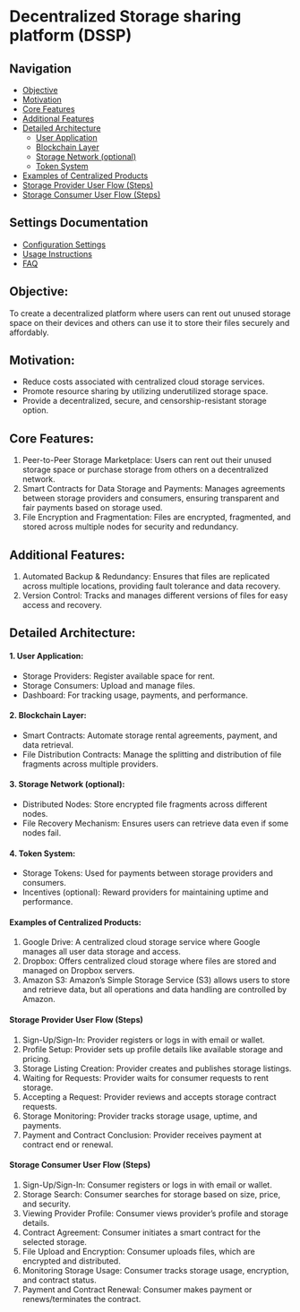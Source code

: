 # Decentralized Storage sharing platform (DSSP)

## Navigation

- [Objective](#objective)
- [Motivation](#motivation)
- [Core Features](#core-features)
- [Additional Features](#additional-features)
- [Detailed Architecture](#detailed-architecture)
    - [User Application](#1-user-application)
    - [Blockchain Layer](#2-blockchain-layer)
    - [Storage Network (optional)](#3-storage-networkoptional)
    - [Token System](#4-token-system)
- [Examples of Centralized Products](#examples-of-centralized-products)
- [Storage Provider User Flow (Steps)](#storage-provider-user-flow-steps)
- [Storage Consumer User Flow (Steps)](#storage-consumer-user-flow-steps)

## Settings Documentation

- [Configuration Settings](settings/configuration.md)
- [Usage Instructions](settings/usage.md)
- [FAQ](settings/faq.md)


## Objective:
To create a decentralized platform where users can rent out unused storage space on their devices and others can use it to store their files securely and affordably.

## Motivation:
- Reduce costs associated with centralized cloud storage services.
- Promote resource sharing by utilizing underutilized storage space.
- Provide a decentralized, secure, and censorship-resistant storage option.

## Core Features:
1. Peer-to-Peer Storage Marketplace: Users can rent out their unused storage space or purchase storage from others on a decentralized network.
2. Smart Contracts for Data Storage and Payments: Manages agreements between storage providers and consumers, ensuring transparent and fair payments based on storage used.
3. File Encryption and Fragmentation: Files are encrypted, fragmented, and stored across multiple nodes for security and redundancy.

## Additional Features:
1. Automated Backup & Redundancy: Ensures that files are replicated across multiple locations, providing fault tolerance and data recovery.
2. Version Control: Tracks and manages different versions of files for easy access and recovery.

## Detailed Architecture:

#### 1. User Application:
- Storage Providers: Register available space for rent.
- Storage Consumers: Upload and manage files.
- Dashboard: For tracking usage, payments, and performance.

#### 2. Blockchain Layer:
- Smart Contracts: Automate storage rental agreements, payment, and data retrieval.
- File Distribution Contracts: Manage the splitting and distribution of file fragments across multiple providers.

#### 3. Storage Network (optional):
- Distributed Nodes: Store encrypted file fragments across different nodes.
- File Recovery Mechanism: Ensures users can retrieve data even if some nodes fail.

#### 4. Token System:
- Storage Tokens: Used for payments between storage providers and consumers.
- Incentives (optional): Reward providers for maintaining uptime and performance.

#### Examples of Centralized Products:
1. Google Drive: A centralized cloud storage service where Google manages all user data storage and access.
2. Dropbox: Offers centralized cloud storage where files are stored and managed on Dropbox servers.
3. Amazon S3: Amazon’s Simple Storage Service (S3) allows users to store and retrieve data, but all operations and data handling are controlled by Amazon.

#### Storage Provider User Flow (Steps)
1. Sign-Up/Sign-In: Provider registers or logs in with email or wallet.
2. Profile Setup: Provider sets up profile details like available storage and pricing.
3. Storage Listing Creation: Provider creates and publishes storage listings.
4. Waiting for Requests: Provider waits for consumer requests to rent storage.
5. Accepting a Request: Provider reviews and accepts storage contract requests.
6. Storage Monitoring: Provider tracks storage usage, uptime, and payments.
7. Payment and Contract Conclusion: Provider receives payment at contract end or renewal.

#### Storage Consumer User Flow (Steps)
1. Sign-Up/Sign-In: Consumer registers or logs in with email or wallet.
2. Storage Search: Consumer searches for storage based on size, price, and security.
3. Viewing Provider Profile: Consumer views provider’s profile and storage details.
4. Contract Agreement: Consumer initiates a smart contract for the selected storage.
5. File Upload and Encryption: Consumer uploads files, which are encrypted and distributed.
6. Monitoring Storage Usage: Consumer tracks storage usage, encryption, and contract status.
7. Payment and Contract Renewal: Consumer makes payment or renews/terminates the contract.

